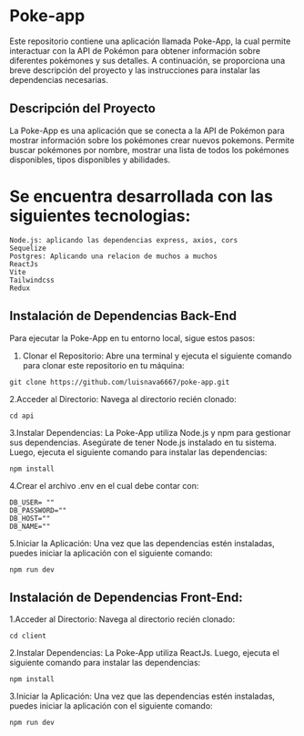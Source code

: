 # Poke-app
Este repositorio contiene una aplicación llamada Poke-App, la cual permite interactuar con la API de Pokémon para obtener información sobre diferentes pokémones y sus detalles. A continuación, se proporciona una breve descripción del proyecto y las instrucciones para instalar las dependencias necesarias.

## Descripción del Proyecto
La Poke-App es una aplicación que se conecta a la API de Pokémon para mostrar información sobre los pokémones crear nuevos pokemons. 
Permite buscar pokémones por nombre, mostrar una lista de todos los pokémones disponibles, tipos disponibles y abilidades.

# Se encuentra desarrollada con las siguientes tecnologias:
```
Node.js: aplicando las dependencias express, axios, cors
Sequelize
Postgres: Aplicando una relacion de muchos a muchos
ReactJs
Vite
Tailwindcss
Redux
```





## Instalación de Dependencias Back-End
Para ejecutar la Poke-App en tu entorno local, sigue estos pasos:
1. Clonar el Repositorio:
Abre una terminal y ejecuta el siguiente comando para clonar este repositorio en tu máquina:
```
git clone https://github.com/luisnava6667/poke-app.git
```
2.Acceder al Directorio:
Navega al directorio recién clonado:
```
cd api 
```
3.Instalar Dependencias:
La Poke-App utiliza Node.js y npm para gestionar sus dependencias. Asegúrate de tener Node.js instalado en tu sistema. Luego, ejecuta el siguiente comando para instalar las dependencias:
```
npm install
```
4.Crear el archivo .env en el cual debe contar con:
```
DB_USER= ""
DB_PASSWORD=""
DB_HOST=""
DB_NAME=""
```
5.Iniciar la Aplicación:
Una vez que las dependencias estén instaladas, puedes iniciar la aplicación con el siguiente comando:
```
npm run dev
```
## Instalación de Dependencias Front-End:
1.Acceder al Directorio:
Navega al directorio recién clonado:
```
cd client 
```
2.Instalar Dependencias:
La Poke-App utiliza ReactJs. Luego, ejecuta el siguiente comando para instalar las dependencias:
```
npm install
```
3.Iniciar la Aplicación:
Una vez que las dependencias estén instaladas, puedes iniciar la aplicación con el siguiente comando:
```
npm run dev
```


